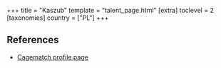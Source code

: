 +++
title = "Kaszub"
template = "talent_page.html"
[extra]
toclevel = 2
[taxonomies]
country = ["PL"]
+++

## References

* [Cagematch profile page](https://www.cagematch.net/?id=2&nr=14936)
